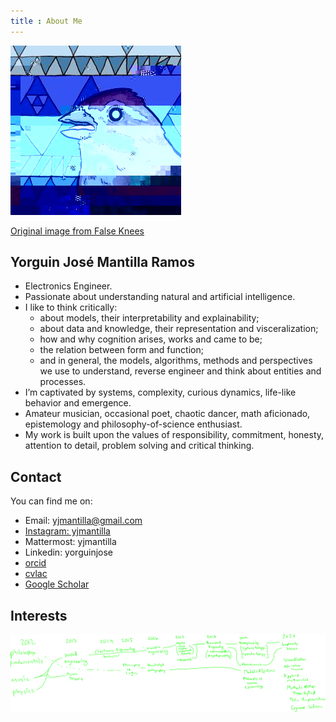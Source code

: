 ```yaml
---
title : About Me
---
```


![Bird](/images/bird.png)<br/>

<!-- Prototype Wave Height -->
[Original image from False Knees](https://tapas.io/episode/954630)

## Yorguin José Mantilla Ramos

- Electronics Engineer.
- Passionate about understanding natural and artificial intelligence.
- I like to think critically:
  - about models, their interpretability and explainability;
  - about data and knowledge, their representation and visceralization;
  - how and why cognition arises, works and came to be;
  - the relation between form and function;
  - and in general, the models, algorithms, methods and perspectives we use to understand, reverse engineer and think about entities and processes.
- I’m captivated by systems, complexity, curious dynamics, life-like behavior and emergence.
- Amateur musician, occasional poet, chaotic dancer, math aficionado, epistemology and philosophy-of-science enthusiast.
- My work is built upon the values of responsibility, commitment, honesty, attention to detail, problem solving and critical thinking.

## Contact

You can find me on:

- Email: yjmantilla@gmail.com
- [Instagram: yjmantilla](https://www.instagram.com/yjmantilla/)
- Mattermost: yjmantilla
- Linkedin: yorguinjose
- [orcid](https://orcid.org/0000-0003-4473-0876)
- [cvlac](https://scienti.minciencias.gov.co/cvlac/visualizador/generarCurriculoCv.do?cod_rh=0001659280)
- [Google Scholar](https://scholar.google.com/citations?user=9W-bHVkAAAAJ)

## Interests

![](/images/interests.svg)
